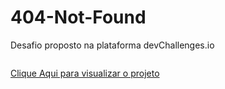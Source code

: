 # 404-Not-Found
Desafio proposto na plataforma devChallenges.io

<img href="Desktop.png">


<a href="https://juliocesarj.github.io/404-Not-Found/" target= "_blank" rel="noopener">Clique Aqui para visualizar o projeto<a>
 

